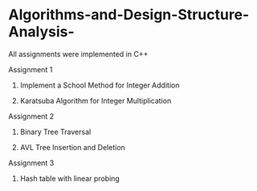 # Algorithms-and-Design-Structure-Analysis-
 All assignments were implemented in C++

Assignment 1

1) Implement a School Method for Integer Addition

2) Karatsuba Algorithm for Integer Multiplication

Assignment 2

1) Binary Tree Traversal

2) AVL Tree Insertion and Deletion

Assignment 3

1) Hash table with linear probing
